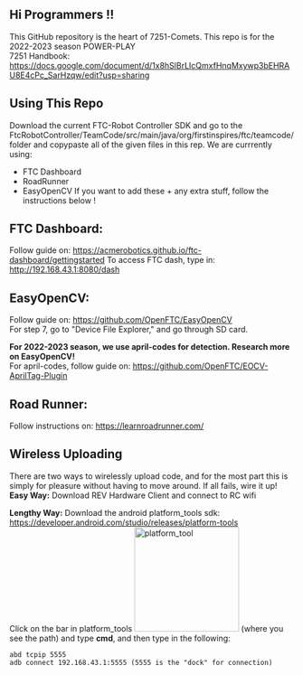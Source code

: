 ## Hi Programmers !!
This GitHub repository is the heart of 7251-Comets. This repo is for the 2022-2023 season POWER-PLAY  
7251 Handbook: https://docs.google.com/document/d/1x8hSlBrLIcQmxfHnqMxywp3bEHRAU8E4cPc_SarHzqw/edit?usp=sharing

## Using This Repo
Download the current FTC-Robot Controller SDK and go to the FtcRobotController/TeamCode/src/main/java/org/firstinspires/ftc/teamcode/ folder and copypaste all of the given files in this rep. 
We are currrently using:
- FTC Dashboard
- RoadRunner
- EasyOpenCV
If you want to add these + any extra stuff, follow the instructions below !

## FTC Dashboard:
Follow guide on: https://acmerobotics.github.io/ftc-dashboard/gettingstarted
To access FTC dash, type in:   
http://192.168.43.1:8080/dash

## EasyOpenCV:
Follow guide on: https://github.com/OpenFTC/EasyOpenCV  
For step 7, go to "Device File Explorer," and go through SD card.  

__For 2022-2023 season, we use april-codes for detection. Research more on EasyOpenCV!__  
For april-codes, follow guide on: https://github.com/OpenFTC/EOCV-AprilTag-Plugin

## Road Runner:
Follow instructions on: https://learnroadrunner.com/   

## Wireless Uploading
There are two ways to wirelessly upload code, and for the most part this is simply for pleasure without having to move around. If all fails, wire it up!  
__Easy Way:__ Download REV Hardware Client and connect to RC wifi

__Lengthy Way:__ Download the android platform_tools sdk:   
https://developer.android.com/studio/releases/platform-tools   
Click on the bar in platform_tools <img width="185" alt="platform_tool" src="https://user-images.githubusercontent.com/87776842/188527100-bea97838-59f2-486e-880b-9ba4bf24e8b9.png"> (where you see the path) and type **cmd**, and then type in the following:   

`abd tcpip 5555`    
`adb connect 192.168.43.1:5555 (5555 is the "dock" for connection)`   






